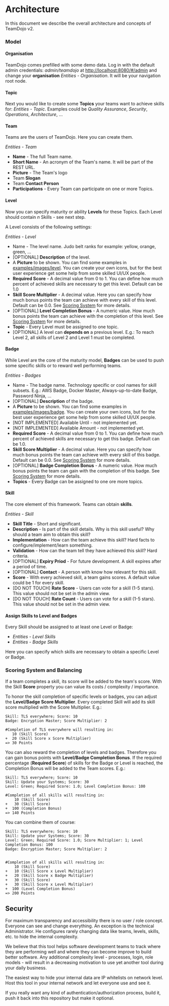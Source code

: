 # Architecture

In this document we describe the overall architecture and concepts of TeamDojo v2.

### Model

#### Organisation

TeamDojo comes prefilled with some demo data.
Log in with the default admin credentials: _admin/teamdojo_ at [http://localhost:8080/#/admin](http://localhost:8080/#/admin)
and change your **organisation** _Entities - Organisation_. It will be your navigation root node.

#### Topic

Next you would like to create some **Topics** your teams want to achieve skills for: _Entities - Topic_.
Examples could be _Quality Assurance_, _Security_, _Operations_, _Architecture_, ...

#### Team

Teams are the users of TeamDojo. Here you can create them.

_Entities - Team_

- **Name** - The full Team name.
- **Short Name** - An acronym of the Team's name. It will be part of the REST URL.
- **Picture** - The Team's logo
- Team **Slogan**
- Team **Contact Person**
- **Participations** - Every Team can participate on one or more Topics.

#### Level

Now you can specify maturity or ability **Levels** for these Topics.
Each Level should contain _n_ Skills - see next step.

A Level consists of the following settings:

_Entities - Level_

- Name - The level name. Judo belt ranks for example: yellow, orange, green, ...
- [OPTIONAL] **Description** of the level.
- A **Picture** to be shown. You can find some examples in [examples/images/level](examples/images/level).
  You can create your own icons, but for the best user experience get some help from some skilled UI/UX people.
- **Required Score** - A decimal value from 0 to 1. You can define how much percent of achieved skills are necessary to
  get this level. Default can be 1.0
- **Skill Score Multiplier** - A decimal value. Here you can specify how much bonus points the team can achieve with every
  skill of this level. Default can be 0.0. See [Scoring System](#scoring-system-and-balancing) for more details.
- [OPTIONAL] **Level Completion Bonus** - A numeric value. How much bonus points the team can achieve with the
  completion of this level. See [Scoring System](#scoring-system-and-balancing) for more details.
- **Topic** - Every Level must be assigned to one topic.
- [OPTIONAL] A level can **depends on** a previous level. E.g.: To reach Level 2, all skills of Level 2 and Level 1 must
  be completed.

#### Badge

While Level are the core of the maturity model, **Badges** can be used to push some specific skills or to reward well
performing teams.

_Entities - Badges_

- Name - The badge name. Technology specific or cool names for skill subsets. E.g.: AWS Badge, Docker Master,
  Always-up-to-date Badge, Password Ninja, ...
- [OPTIONAL] **Description** of the badge.
- A **Picture** to be shown. You can find some examples in [examples/images/badge](examples/images/badge).
  You can create your own icons, but for the best user experience get some help from some skilled UI/UX people.
- [NOT IMPLEMENTED] Available Until - not implemented yet.
- [NOT IMPLEMENTED] Available Amount - not implemented yet.
- **Required Score** - A decimal value from 0 to 1. You can define how much percent of achieved skills are necessary to
  get this badge. Default can be 1.0.
- **Skill Score Multiplier** - A decimal value. Here you can specify how much bonus points the team can achieve with
  every skill of this badge. Default can be 0.0. See [Scoring System](#scoring-system-and-balancing) for more details.
- [OPTIONAL] **Badge Completion Bonus** - A numeric value. How much bonus points the team can gain with the
  completion of this badge. See [Scoring System](#scoring-system-and-balancing) for more details.
- **Topics** - Every Badge can be assigned to one ore more topics.

#### Skill

The core element of this framework. Teams can obtain **skills**.

_Entities - Skill_

- **Skill Title** - Short and significant.
- **Description** - Is part of the skill details. Why is this skill useful? Why should a team aim to obtain this skill?
- **Implementation** - How can the team achieve this skill? Hard facts to configure/implement/learn something.
- **Validation** - How can the team tell they have achieved this skill? Hard criteria.
- [OPTIONAL] **Expiry Priod** - For future development. A skill expires after a period of time.
- [OPTIONAL] **Contact** - A person with know how relevant for this skill.
- **Score** - With every achieved skill, a team gains scores. A default value could be 1 for every skill.
- [DO NOT TOUCH] **Rate Score** - Users can vote for a skill (1-5 stars). This value should not be set in the admin view.
- [DO NOT TOUCH] **Rate Count** - Users can vote for a skill (1-5 stars). This value should not be set in the admin view.

#### Assign Skills to Level and Badges

Every Skill should be assigned to at least one Level or Badge:

- _Entities - Level Skills_
- _Entities - Badge Skills_

Here you can specify which skills are necessary to obtain a specific Level or Badge.

### Scoring System and Balancing

If a team completes a skill, its score will be added to the team's score.
With the Skill **Score** property you can value its costs / complexity / importance.

To honor the skill completion of specific levels or badges, you can adjust the **Level/Badge Score Multiplier**.
Every completed Skill will add its skill score multiplied with the Score Multiplier.
E.g.:

```text
Skill: TLS everywhere; Score: 10
Badge: Encryption Master; Score Multiplier: 2

#Completion of TLS everywhere will resulting in:
   10 (Skill Score)
+  20 (Skill Score x Score Multiplier)
=> 30 Points
```

You can also reward the completion of levels and badges. Therefore you can gain bonus points with **Level/Badge Completion Bonus**.
If the required percentage (**Required Score**) of skills for the Badge or Level is reached, the Completion Bonus will
be added to the Team scores. E.g.:

```text
Skill: TLS everywhere; Score: 10
Skill: Update your Systems; Score: 30
Level: Green; Required Score: 1.0; Level Completion Bonus: 100

#Completion of all skills will resulting in:
    10 (Skill Score)
+   30 (Skill Score)
+  100 (Completion Bonus)
=> 140 Points
```

You can combine them of course:

```text
Skill: TLS everywhere; Score: 10
Skill: Update your Systems; Score: 30
Level: Green; Required Score: 1.0; Score Multiplier: 1; Level Completion Bonus: 100
Badge: Encryption Master; Score Multiplier: 2


#Completion of all skills will resulting in:
    10 (Skill Score)
+   10 (Skill Score x Level Multiplier)
+   20 (Skill Score x Badge Multiplier)
+   30 (Skill Score)
+   30 (Skill Score x Level Multiplier)
+  100 (Level Completion Bonus)
=> 200 Points
```

## Security

For maximum transparency and accessibility there is no user / role concept.
Everyone can see and change everything. An exception is the technical Administrator.
He configures rarely changing data like teams, levels, skills, etc. to hide the internal complexity.

We believe that this tool helps software development teams to track where they are performing well and where they can
become improve to build better software.
Any additional complexity level - processes, login, role models - will result in a decreasing motivation to use
yet another tool during your daily business.

The easiest way to hide your internal data are IP whitelists on network level.
Host this tool in your internal network and let everyone use and see it.

If you really want any kind of authentication/authorization process, build it, push it back into this repository but
make it optional.

